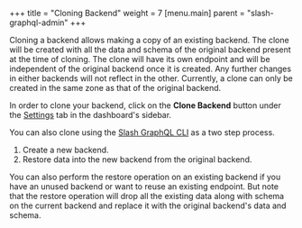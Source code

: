+++
title = "Cloning Backend"
weight = 7
[menu.main]
    parent = "slash-graphql-admin"
+++

Cloning a backend allows making a copy of an existing backend. The clone will be created with all the data and schema of the original backend present at the time of cloning. The clone will have its own endpoint and will be independent of the original backend once it is created. Any further changes in either backends will not reflect in the other. Currently, a clone can only be created in the same zone as that of the original backend.

In order to clone your backend, click on the **Clone Backend** button under the [Settings](https://slash.dgraph.io/_/settings) tab in the dashboard's sidebar.

You can also clone using the [Slash GraphQL CLI](https://www.npmjs.com/package/slash-graphql) as a two step process.

1. Create a new backend.
2. Restore data into the new backend from the original backend.

You can also perform the restore operation on an existing backend if you have an unused backend or want to reuse an existing endpoint. But note that the restore operation will drop all the existing data along with schema on the current backend and replace it with the original backend's data and schema.
